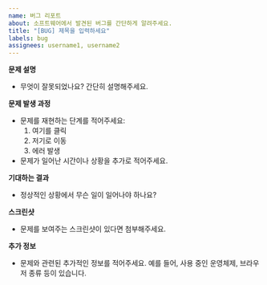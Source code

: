 ```yaml
---
name: 버그 리포트
about: 소프트웨어에서 발견된 버그를 간단하게 알려주세요.
title: "[BUG] 제목을 입력하세요"
labels: bug
assignees: username1, username2
---
```


**문제 설명**

- 무엇이 잘못되었나요? 간단히 설명해주세요.

**문제 발생 과정**

- 문제를 재현하는 단계를 적어주세요:
  1. 여기를 클릭
  2. 저기로 이동
  3. 에러 발생
- 문제가 일어난 시간이나 상황을 추가로 적어주세요.

**기대하는 결과**

- 정상적인 상황에서 무슨 일이 일어나야 하나요?

**스크린샷**

- 문제를 보여주는 스크린샷이 있다면 첨부해주세요.

**추가 정보**

- 문제와 관련된 추가적인 정보를 적어주세요. 예를 들어, 사용 중인 운영체제, 브라우저 종류 등이 있습니다.
